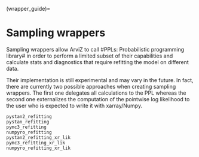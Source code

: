 (wrapper_guide)=
# Sampling wrappers
Sampling wrappers allow ArviZ to call #PPLs: Probabilistic programming library# in order to perform a limited
subset of their capabilities and calculate stats and diagnostics that require
refitting the model on different data.

Their implementation is still experimental and may vary in the future. In fact,
there are currently two possible approaches when creating sampling wrappers.
The first one delegates all calculations to the PPL
whereas the second one externalizes the computation of the pointwise log
likelihood to the user who is expected to write it with xarray/Numpy.

```{toctree}
pystan2_refitting
pystan_refitting
pymc3_refitting
numpyro_refitting
pystan2_refitting_xr_lik
pymc3_refitting_xr_lik
numpyro_refitting_xr_lik
```
